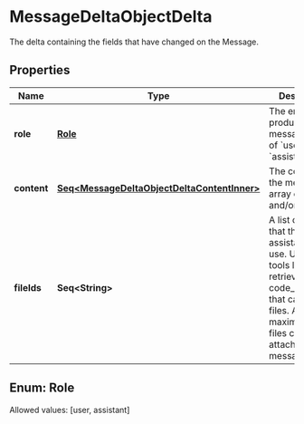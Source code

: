 

# MessageDeltaObjectDelta

The delta containing the fields that have changed on the Message.

## Properties

Name | Type | Description | Notes
------------ | ------------- | ------------- | -------------
**role** | [**Role**](#Role) | The entity that produced the message. One of &#x60;user&#x60; or &#x60;assistant&#x60;. |  [optional]
**content** | [**Seq&lt;MessageDeltaObjectDeltaContentInner&gt;**](MessageDeltaObjectDeltaContentInner.md) | The content of the message in array of text and/or images. |  [optional]
**fileIds** | **Seq&lt;String&gt;** | A list of [file](/docs/api-reference/files) IDs that the assistant should use. Useful for tools like retrieval and code_interpreter that can access files. A maximum of 10 files can be attached to a message. |  [optional]


## Enum: Role
Allowed values: [user, assistant]




